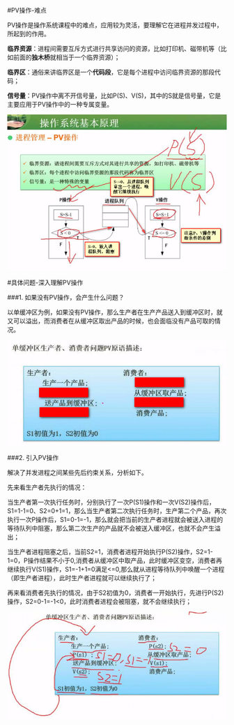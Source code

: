 #PV操作-难点

PV操作是操作系统课程中的难点，应用较为灵活，要理解它在进程并发过程中，所起到的作用。

**临界资源**：进程间需要互斥方式进行共享访问的资源，比如打印机、磁带机等（比如前面的**独木桥**就相当于一个临界资源）；

**临界区**：通俗来讲临界区是一个**代码段**，它是每个进程中访问临界资源的那段代码；

**信号量**：PV操作中离不开信号量，比如P(S)、V(S)，其中的S就是信号量，它是主要应用于PV操作中的一种专属变量。

![](/imgs/1.3.4-1PV操作.png)

#具体问题-深入理解PV操作

###1. 如果没有PV操作，会产生什么问题？

以单缓冲区为例，如果没有PV操作，那么生产者在生产产品送入到缓冲区时，就又可以溢出，而消费者在从缓冲区取出产品的时候，也会面临没有产品可取的情况。

![](/imgs/1.3.4-2深入理解PV操作.png)

###2. 引入PV操作

解决了并发进程之间某些先后约束关系，分析如下。

先来看生产者先执行的情况：

当生产者第一次执行任务时，分别执行了一次P(S1)操作和一次V(S2)操作后，S1=1-1=0、S2=0+1=1，那么当生产者第二次执行任务时，生产第二个产品，再次执行一次P操作后，S1=0-1=-1，那么就会把当前的生产者进程就会被送入进程的等待队列中阻塞，那么第二次生产的产品就不会被送入缓冲区，也就不会产生溢出；

当生产者进程阻塞之后，当前S2=1，消费者进程开始执行P(S2)操作，S2=1-1=0，P操作结果不小于0,消费者从缓冲区中取产品，此时缓冲区变空，消费者再继续执行V(S1)操作，S1=-1+1=0满足<=0,那么就从进程等待队列中唤醒一个进程（即生产者进程），此时生产者进程就可以继续执行了；

再来看消费者先执行的情况，由于S2初值为0，消费者一开始执行，先进行P(S2)操作，S2=0-1=-1<0，此时消费者进程会被阻塞，就不会继续执行；

![](/imgs/1.3.4-3深入理解PV操作.png)
